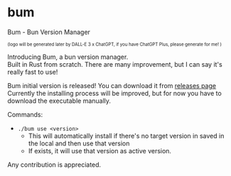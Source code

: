 # bum
Bum - Bun Version Manager

<sup><sub>(logo will be generated later by DALL-E 3 x ChatGPT, if you have ChatGPT Plus, please generate for me! )</sup></sub>

Introducing Bum, a bun version manager.  
Built in Rust from scratch.
There are many improvement, but I can say it's really fast to use!

Bum initial version is released! You can download it from [releases page](https://github.com/owenizedd/bum/releases)
Currently the installing process will be improved, but for now you have to download the executable manually.

Commands:
- `./bum use <version>`
   - This will automatically install if there's no target version in saved in the local and then use that version
   - If exists, it will use that version as active version.

Any contribution is appreciated.
